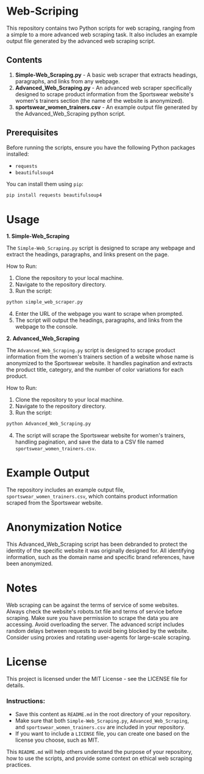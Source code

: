 # Web-Scriping
This repository contains two Python scripts for web scraping, ranging from a simple to a more advanced web scraping task. It also includes an example output file generated by the advanced web scraping script.

## Contents

1. **Simple-Web_Scraping.py** - A basic web scraper that extracts headings, paragraphs, and links from any webpage.
2. **Advanced_Web_Scraping.py** - An advanced web scraper specifically designed to scrape product information from the Sportswear website's women's trainers section (the name of the website is anonymized).
3. **sportswear_women_trainers.csv** - An example output file generated by the Advanced_Web_Scraping python script.

## Prerequisites

Before running the scripts, ensure you have the following Python packages installed:

- `requests`
- `beautifulsoup4`

You can install them using `pip`:

```bash
pip install requests beautifulsoup4
```

# Usage
**1. Simple-Web_Scraping**
   
The `Simple-Web_Scraping.py` script is designed to scrape any webpage and extract the headings, paragraphs, and links present on the page.

How to Run:
1. Clone the repository to your local machine.
2. Navigate to the repository directory.
3. Run the script:
```bash
python simple_web_scraper.py
```
4. Enter the URL of the webpage you want to scrape when prompted.
5. The script will output the headings, paragraphs, and links from the webpage to the console.


**2. Advanced_Web_Scraping**
   
The `Advanced_Web_Scraping.py` script is designed to scrape product information from the women's trainers section of a website whose name is anonymized to the Sportswear website. It handles pagination and extracts the product title, category, and the number of color variations for each product.

How to Run:
1. Clone the repository to your local machine.
2. Navigate to the repository directory.
3. Run the script:
```bash
python Advanced_Web_Scraping.py
```
4. The script will scrape the Sportswear website for women's trainers, handling pagination, and save the data to a CSV file named `sportswear_women_trainers.csv`.

# Example Output
The repository includes an example output file, `sportswear_women_trainers.csv`, which contains product information scraped from the Sportswear website.

# Anonymization Notice
This Advanced_Web_Scraping script has been debranded to protect the identity of the specific website it was originally designed for. All identifying information, such as the domain name and specific brand references, have been anonymized.

# Notes
Web scraping can be against the terms of service of some websites. Always check the website's robots.txt file and terms of service before scraping. Make sure you have permission to scrape the data you are accessing.
Avoid overloading the server. The advanced script includes random delays between requests to avoid being blocked by the website. Consider using proxies and rotating user-agents for large-scale scraping.

# License
This project is licensed under the MIT License - see the LICENSE file for details.


### Instructions:

- Save this content as `README.md` in the root directory of your repository.
- Make sure that both `Simple-Web_Scraping.py`, `Advanced_Web_Scraping`, and `sportswear_women_trainers.csv` are included in your repository.
- If you want to include a `LICENSE` file, you can create one based on the license you choose, such as MIT. 

This `README.md` will help others understand the purpose of your repository, how to use the scripts, and provide some context on ethical web scraping practices.

